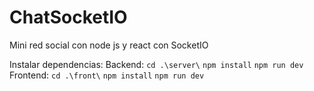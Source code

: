 # ChatSocketIO
Mini red social con node js y react con SocketIO

Instalar dependencias:
Backend:
`cd .\server\`
`npm install`
`npm run dev`
Frontend:
`cd .\front\`
`npm install`
`npm run dev`
